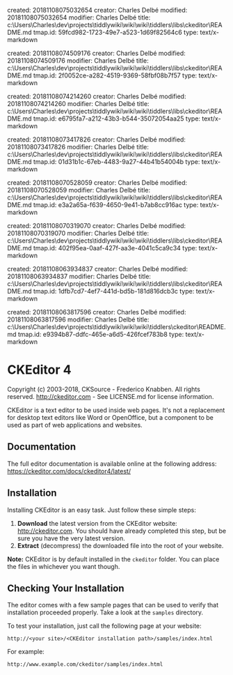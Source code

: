 created: 20181108075032654
creator: Charles Delbé
modified: 20181108075032654
modifier: Charles Delbé
title: c:\Users\Charles\dev\projects\tiddlywiki\wiki\wiki\tiddlers\libs\ckeditor\README.md
tmap.id: 59fcd982-1723-49e7-a523-1d69f82564c6
type: text/x-markdown

created: 20181108074509176
creator: Charles Delbé
modified: 20181108074509176
modifier: Charles Delbé
title: c:\Users\Charles\dev\projects\tiddlywiki\wiki\wiki\tiddlers\libs\ckeditor\README.md
tmap.id: 2f0052ce-a282-4519-9369-58fbf08b7f57
type: text/x-markdown

created: 20181108074214260
creator: Charles Delbé
modified: 20181108074214260
modifier: Charles Delbé
title: c:\Users\Charles\dev\projects\tiddlywiki\wiki\wiki\tiddlers\libs\ckeditor\README.md
tmap.id: e6795fa7-a212-43b3-b544-35072054aa25
type: text/x-markdown

created: 20181108073417826
creator: Charles Delbé
modified: 20181108073417826
modifier: Charles Delbé
title: c:\Users\Charles\dev\projects\tiddlywiki\wiki\wiki\tiddlers\libs\ckeditor\README.md
tmap.id: 01d31b1c-67eb-4483-9a27-44b41b54004b
type: text/x-markdown

created: 20181108070528059
creator: Charles Delbé
modified: 20181108070528059
modifier: Charles Delbé
title: c:\Users\Charles\dev\projects\tiddlywiki\wiki\wiki\tiddlers\libs\ckeditor\README.md
tmap.id: e3a2a65a-f639-4650-9e41-b7ab8cc916ac
type: text/x-markdown

created: 20181108070319070
creator: Charles Delbé
modified: 20181108070319070
modifier: Charles Delbé
title: c:\Users\Charles\dev\projects\tiddlywiki\wiki\wiki\tiddlers\libs\ckeditor\README.md
tmap.id: 402f95ea-0aaf-427f-aa3e-4041c5ca9c34
type: text/x-markdown

created: 20181108063934837
creator: Charles Delbé
modified: 20181108063934837
modifier: Charles Delbé
title: c:\Users\Charles\dev\projects\tiddlywiki\wiki\wiki\tiddlers\libs\ckeditor\README.md
tmap.id: 1dfb7cd7-4ef7-441d-bd5b-181d816dcb3c
type: text/x-markdown

created: 20181108063817596
creator: Charles Delbé
modified: 20181108063817596
modifier: Charles Delbé
title: c:\Users\Charles\dev\projects\tiddlywiki\wiki\wiki\tiddlers\ckeditor\README.md
tmap.id: e9394b87-ddfc-465e-a6d5-426fcef783b8
type: text/x-markdown

CKEditor 4
==========

Copyright (c) 2003-2018, CKSource - Frederico Knabben. All rights reserved.
http://ckeditor.com - See LICENSE.md for license information.

CKEditor is a text editor to be used inside web pages. It's not a replacement
for desktop text editors like Word or OpenOffice, but a component to be used as
part of web applications and websites.

## Documentation

The full editor documentation is available online at the following address:
https://ckeditor.com/docs/ckeditor4/latest/

## Installation

Installing CKEditor is an easy task. Just follow these simple steps:

 1. **Download** the latest version from the CKEditor website:
    http://ckeditor.com. You should have already completed this step, but be
    sure you have the very latest version.
 2. **Extract** (decompress) the downloaded file into the root of your website.

**Note:** CKEditor is by default installed in the `ckeditor` folder. You can
place the files in whichever you want though.

## Checking Your Installation

The editor comes with a few sample pages that can be used to verify that
installation proceeded properly. Take a look at the `samples` directory.

To test your installation, just call the following page at your website:

	http://<your site>/<CKEditor installation path>/samples/index.html

For example:

	http://www.example.com/ckeditor/samples/index.html
